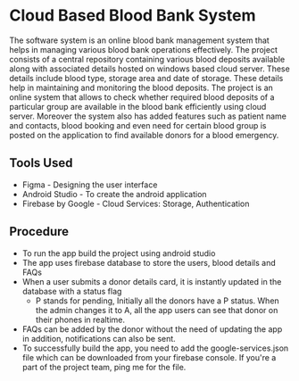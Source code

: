 # Cloud Based Blood Bank System
The software system is an online blood bank management system that helps in managing
various blood bank operations effectively. The project consists of a central repository
containing various blood deposits available along with associated details hosted on windows
based cloud server. These details include blood type, storage area and date of storage. These
details help in maintaining and monitoring the blood deposits. The project is an online system
that allows to check whether required blood deposits of a particular group are available in the
blood bank efficiently using cloud server. Moreover the system also has added features such
as patient name and contacts, blood booking and even need for certain blood group is posted
on the application to find available donors for a blood emergency.

## Tools Used
* Figma - Designing the user interface
* Android Studio - To create the android application
* Firebase by Google - Cloud Services: Storage, Authentication

## Procedure
* To run the app build the project using android studio
* The app uses firebase database to store the users, blood details and FAQs
* When a user submits a donor details card, it is instantly updated in the database with a status flag
  * P stands for pending, Initially all the donors have a P status. When the admin changes it to A, all the app users can see that donor on their phones in realtime.
* FAQs can be added by the donor without the need of updating the app in addition, notifications can also be sent.
* To successfully build the app, you need to add the google-services.json file which can be downloaded from your firebase console. If you're a part of the project team, ping me for the file.
